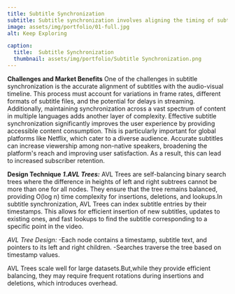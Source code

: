 ```yaml
---
title: Subtitle Synchronization
subtitle: Subtitle synchronization involves aligning the timing of subtitle text with the corresponding audio and visual cues in the content. This ensures that subtitles appear at the right moment, matching the dialogue and visual context. Accurate subtitle synchronization is important for providing an immersive viewing experience, especially for non-native speakers, the hearing impaired and users watching content in noisy environments.
image: assets/img/portfolio/01-full.jpg
alt: Keep Exploring

caption:
  title:  Subtitle Synchronization
  thumbnail: assets/img/portfolio/Subtitle Synchronization.png
---
```

**Challenges and Market Benefits**
One of the  challenges in subtitle synchronization is the accurate alignment of subtitles with the audio-visual timeline. This process must account for variations in frame rates, different formats of subtitle files, and the potential for delays in streaming. Additionally, maintaining synchronization across a vast spectrum of content in multiple languages adds another layer of complexity.
Effective subtitle synchronization significantly improves the user experience by providing accessible content consumption. This is particularly important for global platforms like Netflix, which cater to a diverse audience. Accurate subtitles can increase viewership among non-native speakers, broadening the platform's reach and improving user satisfaction. As a result, this can lead to increased subscriber retention. 


**Design Technique**
**_1.AVL Trees:_**
AVL Trees are self-balancing binary search trees where the difference in heights of left and right subtrees cannot be more than one for all nodes. They ensure that the tree remains balanced, providing O(log n) time complexity for insertions, deletions, and lookups.In subtitle synchronization, AVL Trees can index subtitle entries by their timestamps. This allows for efficient insertion of new subtitles, updates to existing ones, and fast lookups to find the subtitle corresponding to a specific point in the video.

_AVL Tree Design:_
-Each node contains a timestamp, subtitle text, and pointers to its left and right children.
-Searches traverse the tree based on timestamp values.

AVL Trees scale well for large datasets.But,while they provide efficient balancing, they may require frequent rotations during insertions and deletions, which  introduces overhead.






